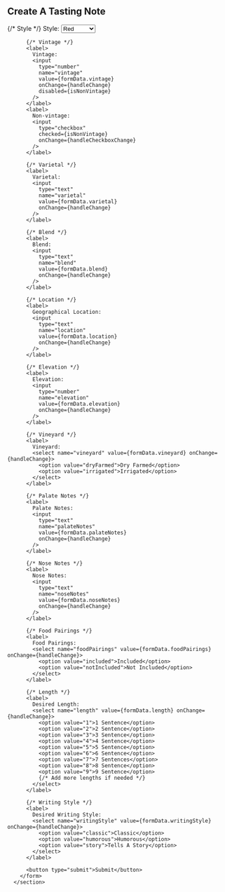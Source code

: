 <section className='formContainer'>
        <h1>Create A Tasting Note</h1>
        <form onSubmit={handleSubmit}>
          {/* Style */}
          <label>
            Style:
            <select name="style" value={formData.style} onChange={handleChange}>
              <option value="red">Red</option>
              <option value="white">White</option>
              <option value="rose">Rose</option>
              <option value="sparkling">Sparkling</option>
              <option value="fortified">Fortified</option>
            </select>
          </label>

          {/* Vintage */}
          <label>
            Vintage:
            <input
              type="number"
              name="vintage"
              value={formData.vintage}
              onChange={handleChange}
              disabled={isNonVintage}
            />
          </label>
          <label>
            Non-vintage:
            <input
              type="checkbox"
              checked={isNonVintage}
              onChange={handleCheckboxChange}
            />
          </label>

          {/* Varietal */}
          <label>
            Varietal:
            <input
              type="text"
              name="varietal"
              value={formData.varietal}
              onChange={handleChange}
            />
          </label>

          {/* Blend */}
          <label>
            Blend:
            <input
              type="text"
              name="blend"
              value={formData.blend}
              onChange={handleChange}
            />
          </label>

          {/* Location */}
          <label>
            Geographical Location:
            <input
              type="text"
              name="location"
              value={formData.location}
              onChange={handleChange}
            />
          </label>

          {/* Elevation */}
          <label>
            Elevation:
            <input
              type="number"
              name="elevation"
              value={formData.elevation}
              onChange={handleChange}
            />
          </label>

          {/* Vineyard */}
          <label>
            Vineyard:
            <select name="vineyard" value={formData.vineyard} onChange={handleChange}>
              <option value="dryFarmed">Dry Farmed</option>
              <option value="irrigated">Irrigated</option>
            </select>
          </label>

          {/* Palate Notes */}
          <label>
            Palate Notes:
            <input
              type="text"
              name="palateNotes"
              value={formData.palateNotes}
              onChange={handleChange}
            />
          </label>

          {/* Nose Notes */}
          <label>
            Nose Notes:
            <input
              type="text"
              name="noseNotes"
              value={formData.noseNotes}
              onChange={handleChange}
            />
          </label>

          {/* Food Pairings */}
          <label>
            Food Pairings:
            <select name="foodPairings" value={formData.foodPairings} onChange={handleChange}>
              <option value="included">Included</option>
              <option value="notIncluded">Not Included</option>
            </select>
          </label>

          {/* Length */}
          <label>
            Desired Length:
            <select name="length" value={formData.length} onChange={handleChange}>
              <option value="1">1 Sentence</option>
              <option value="2">2 Sentence</option>
              <option value="3">3 Sentence</option>
              <option value="4">4 Sentence</option>
              <option value="5">5 Sentence</option>
              <option value="6">6 Sentence</option>
              <option value="7">7 Sentences</option>
              <option value="8">8 Sentence</option>
              <option value="9">9 Sentence</option>
              {/* Add more lengths if needed */}
            </select>
          </label>

          {/* Writing Style */}
          <label>
            Desired Writing Style:
            <select name="writingStyle" value={formData.writingStyle} onChange={handleChange}>
              <option value="classic">Classic</option>
              <option value="humorous">Humorous</option>
              <option value="story">Tells A Story</option>
            </select>
          </label>

          <button type="submit">Submit</button>
        </form>
      </section>
